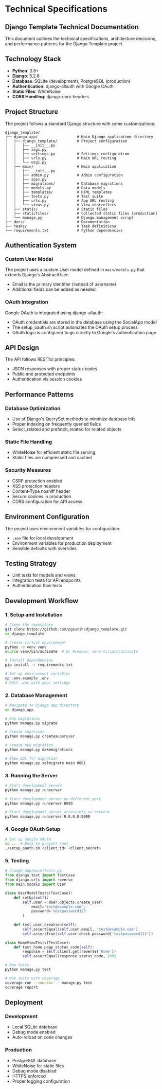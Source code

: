 # Technical Specifications

## Django Template Technical Documentation

This document outlines the technical specifications, architecture decisions, and performance patterns for the Django Template project.

## Technology Stack

- **Python**: 3.8+
- **Django**: 5.2.6
- **Database**: SQLite (development), PostgreSQL (production)
- **Authentication**: django-allauth with Google OAuth
- **Static Files**: WhiteNoise
- **CORS Handling**: django-cors-headers

## Project Structure

The project follows a standard Django structure with some customizations:

```
django_template/
├── django_app/                  # Main Django application directory
│   ├── django_template/         # Project configuration
│   │   ├── __init__.py
│   │   ├── asgi.py
│   │   ├── settings.py          # Settings configuration
│   │   ├── urls.py              # Main URL routing
│   │   └── wsgi.py
│   ├── main/                    # Main application
│   │   ├── __init__.py
│   │   ├── admin.py             # Admin configuration
│   │   ├── apps.py
│   │   ├── migrations/          # Database migrations
│   │   ├── models.py            # Data models
│   │   ├── templates/           # HTML templates
│   │   ├── tests.py             # Test suite
│   │   ├── urls.py              # App URL routing
│   │   └── views.py             # View controllers
│   ├── static/                  # Static files
│   ├── staticfiles/             # Collected static files (production)
│   └── manage.py                # Django management script
├── docs/                        # Documentation
├── tasks/                       # Task definitions
└── requirements.txt             # Python dependencies
```

## Authentication System

### Custom User Model

The project uses a custom User model defined in `main/models.py` that extends Django's AbstractUser:

- Email is the primary identifier (instead of username)
- Additional fields can be added as needed

### OAuth Integration

Google OAuth is integrated using django-allauth:

- OAuth credentials are stored in the database using the SocialApp model
- The setup_oauth.sh script automates the OAuth setup process
- OAuth login is configured to go directly to Google's authentication page

## API Design

The API follows RESTful principles:

- JSON responses with proper status codes
- Public and protected endpoints
- Authentication via session cookies

## Performance Patterns

### Database Optimization

- Use of Django's QuerySet methods to minimize database hits
- Proper indexing on frequently queried fields
- Select_related and prefetch_related for related objects

### Static File Handling

- WhiteNoise for efficient static file serving
- Static files are compressed and cached

### Security Measures

- CSRF protection enabled
- XSS protection headers
- Content-Type nosniff header
- Secure cookies in production
- CORS configuration for API access

## Environment Configuration

The project uses environment variables for configuration:

- `.env` file for local development
- Environment variables for production deployment
- Sensible defaults with overrides

## Testing Strategy

- Unit tests for models and views
- Integration tests for API endpoints
- Authentication flow tests

## Development Workflow

### 1. Setup and Installation

```bash
# Clone the repository
git clone https://github.com/pgeurin/django_template.git
cd django_template

# Create virtual environment
python -m venv venv
source venv/bin/activate  # On Windows: venv\Scripts\activate

# Install dependencies
pip install -r requirements.txt

# Set up environment variables
cp .env.example .env
# Edit .env with your settings
```

### 2. Database Management

```bash
# Navigate to Django app directory
cd django_app

# Run migrations
python manage.py migrate

# Create superuser
python manage.py createsuperuser

# Create new migration
python manage.py makemigrations

# Show SQL for migration
python manage.py sqlmigrate main 0001
```

### 3. Running the Server

```bash
# Start development server
python manage.py runserver

# Start development server on different port
python manage.py runserver 8080

# Start development server accessible on network
python manage.py runserver 0.0.0.0:8000
```

### 4. Google OAuth Setup

```bash
# Set up Google OAuth
cd ..  # Back to project root
./setup_oauth.sh <client_id> <client_secret>
```

### 5. Testing

```python
# django_app/main/tests.py
from django.test import TestCase
from django.urls import reverse
from main.models import User

class UserModelTests(TestCase):
    def setUp(self):
        self.user = User.objects.create_user(
            email='test@example.com',
            password='testpassword123'
        )
    
    def test_user_creation(self):
        self.assertEqual(self.user.email, 'test@example.com')
        self.assertTrue(self.user.check_password('testpassword123'))

class HomeViewTests(TestCase):
    def test_home_page_status_code(self):
        response = self.client.get(reverse('home'))
        self.assertEqual(response.status_code, 200)
```

```bash
# Run tests
python manage.py test

# Run tests with coverage
coverage run --source='.' manage.py test
coverage report
```

## Deployment

### Development

- Local SQLite database
- Debug mode enabled
- Auto-reload on code changes

### Production

- PostgreSQL database
- WhiteNoise for static files
- Debug mode disabled
- HTTPS enforced
- Proper logging configuration
